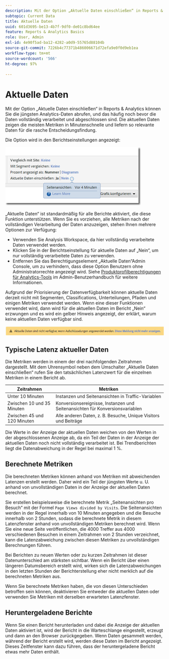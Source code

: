 ```yaml
---
description: Mit der Option „Aktuelle Daten einschließen“ in Reports & Analytics können Sie die jüngsten Analytics-Daten abrufen, und das häufig noch bevor die Daten vollständig verarbeitet und abgeschlossen sind. Die aktuellen Daten zeigen die meisten Metriken in Minutenschnelle und liefern so relevante Daten für die rasche Entscheidungsfindung.
subtopic: Current Data
title: Aktuelle Daten
uuid: 601d3695-be13-4b7f-9df0-de01c8bd64ee
feature: Reports & Analytics Basics
role: User, Admin
exl-id: 4e90f5ad-ba12-4282-a0d9-55765d88104b
source-git-commit: 7226b4c77371b486006671d72efa9e0f0d9eb1ea
workflow-type: tm+mt
source-wordcount: '566'
ht-degree: 97%

---
```


# Aktuelle Daten

Mit der Option „Aktuelle Daten einschließen“ in Reports &amp; Analytics können Sie die jüngsten Analytics-Daten abrufen, und das häufig noch bevor die Daten vollständig verarbeitet und abgeschlossen sind. Die aktuellen Daten zeigen die meisten Metriken in Minutenschnelle und liefern so relevante Daten für die rasche Entscheidungsfindung.

Die Option wird in den Berichtseinstellungen angezeigt:

![Screenshot „Aktuelle Daten“](assets/current_data.png)

„Aktuelle Daten“ ist standardmäßig für alle Berichte aktiviert, die diese Funktion unterstützen. Wenn Sie es vorziehen, alle Metriken nach der vollständigen Verarbeitung der Daten anzuzeigen, stehen Ihnen mehrere Optionen zur Verfügung:

* Verwenden Sie Analysis Workspace, da hier vollständig verarbeitete Daten verwendet werden.
* Klicken Sie in der Berichtseinstellung für aktuelle Daten auf „Nein“, um nur vollständig verarbeitete Daten zu verwenden.
* Entfernen Sie das Berechtigungselement „Aktuelle Daten“Admin Console, um zu verhindern, dass diese Option Benutzern ohne Administratorrechte angezeigt wird. Siehe [Produktprofilberechtigungen für Analytics-Tools](/help/admin/admin-console/permissions/analytics-tools.md) im Admin-Benutzerhandbuch für weitere Informationen.

Aufgrund der Priorisierung der Datenverfügbarkeit können aktuelle Daten derzeit nicht mit Segmenten, Classifications, Unterteilungen, Pfaden und einigen Metriken verwendet werden. Wenn eine dieser Funktionen verwendet wird, dann wird für die aktuellen Daten im Bericht „Nein“ erzwungen und es wird ein gelber Hinweis angezeigt, der erklärt, warum keine aktuellen Daten verfügbar sind.

![Hinweis zu aktuellen Daten](assets/current_data_notice.png)

## Typische Latenz aktueller Daten

Die Metriken werden in einem der drei nachfolgenden Zeitrahmen dargestellt. Mit dem Uhrensymbol neben dem Umschalter „Aktuelle Daten einschließen“ rufen Sie den tatsächlichen Latenzwert für die einzelnen Metriken in einem Bericht ab.

| Zeitrahmen | Metriken |
| --- | --- |
| Unter 10 Minuten | Instanzen und Seitenansichten in Traffic-Variablen |
| Zwischen 10 und 35 Minuten | Konversionsereignisse, Instanzen und Seitenansichten für Konversionsvariablen |
| Zwischen 45 und 120 Minuten | Alle anderen Daten, z. B. Besuche, Unique Visitors und Beiträge |

Die Werte in der Anzeige der aktuellen Daten weichen von den Werten in der abgeschlossenen Anzeige ab, da ein Teil der Daten in der Anzeige der aktuellen Daten noch nicht vollständig verarbeitet ist. Bei Trendberichten liegt die Datenabweichung in der Regel bei maximal 1 %.

## Berechnete Metriken

Die berechneten Metriken können anhand von Metriken mit abweichenden Latenzen erstellt werden. Daher wird ein Teil der jüngsten Werte u. U. anhand von unvollständigen Daten in der Anzeige der aktuellen Daten berechnet.

Sie erstellen beispielsweise die berechnete Metrik „Seitenansichten pro Besuch“ mit der Formel `Page Views divided by Visits`. Die Seitenansichten werden in der Regel innerhalb von 10 Minuten angegeben und die Besuche innerhalb von 2 Stunden, sodass die berechnete Metrik in diesem Latenzfenster anhand von unvollständigen Metriken berechnet wird. Wenn Sie eine neue Seite veröffentlichen, die 4000 Treffer aus 4000 verschiedenen Besuchen in einem Zeitrahmen von 2 Stunden verzeichnet, kann die Latenzabweichung zwischen diesen Metriken zu unvollständigen Berechnungen führen.

Bei Berichten zu neuen Werten oder zu kurzen Zeitrahmen ist dieser Datenunterschied am stärksten sichtbar. Wenn ein Bericht über einen längeren Datumsbereich erstellt wird, wirken sich die Latenzabweichungen in den letzten Stunden der Berichterstellung eher nicht merklich auf die berechneten Metriken aus.

Wenn Sie berechnete Metriken haben, die von diesen Unterschieden betroffen sein können, deaktivieren Sie entweder die aktuellen Daten oder verwenden Sie Metriken mit derselben erwarteten Latenzfenster.

## Heruntergeladene Berichte

Wenn Sie einen Bericht herunterladen und dabei die Anzeige der aktuellen Daten aktiviert ist, wird der Bericht in die Warteschlange eingestellt, erzeugt und dann an den Browser zurückgegeben. Wenn Daten gesammelt werden, während der Bericht erstellt wird, werden diese Daten im Bericht angezeigt. Dieses Zeitfenster kann dazu führen, dass der heruntergeladene Bericht etwas mehr Daten enthält.
